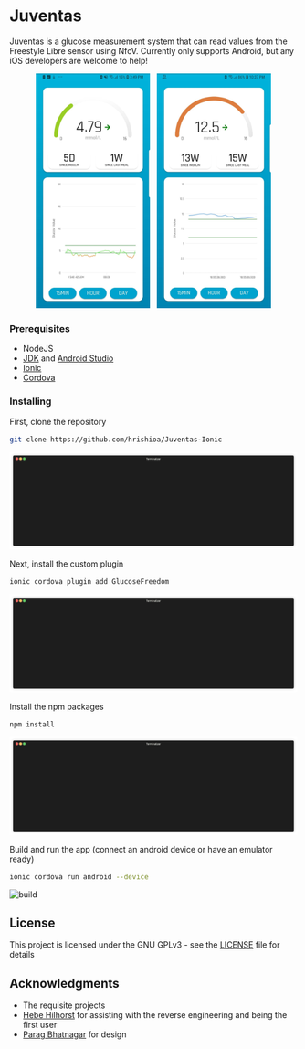 # Juventas

Juventas is a glucose measurement system that can read values from the Freestyle Libre sensor using NfcV. Currently only supports Android, but any iOS developers are welcome to help!

<div style="text-align:center"><img src="https://github.com/hrishioa/Juventas-Ionic/raw/master/images/screenshot1.jpg" width="200">&nbsp;&nbsp;&nbsp;<img src="https://github.com/hrishioa/Juventas-Ionic/raw/master/images/screenshot2.jpg" width="200"></div>


### Prerequisites

* NodeJS
* [JDK](https://www.oracle.com/technetwork/java/javase/downloads/index.html) and [Android Studio](https://developer.android.com/studio/)
* [Ionic](https://ionicframework.com/)
* [Cordova](https://cordova.apache.org/) 

### Installing

First, clone the repository

```bash
git clone https://github.com/hrishioa/Juventas-Ionic
```

![git clone](https://github.com/hrishioa/Juventas-Ionic/raw/master/images/git.gif)

Next, install the custom plugin
```bash
ionic cordova plugin add GlucoseFreedom
```

![plugin](https://github.com/hrishioa/Juventas-Ionic/raw/master/images/plugin.gif)

Install the npm packages
```bash
npm install
```

![npm](https://github.com/hrishioa/Juventas-Ionic/raw/master/images/npm.gif)

Build and run the app (connect an android device or have an emulator ready)
```bash
ionic cordova run android --device
```

![build](https://github.com/hrishioa/Juventas-Ionic/raw/master/images/build.gif)

## License

This project is licensed under the GNU GPLv3 - see the [LICENSE](LICENSE) file for details

## Acknowledgments

* The requisite projects
* [Hebe Hilhorst](https://github.com/hebehh) for assisting with the reverse engineering and being the first user
* [Parag Bhatnagar](https://github.com/paragbhtngr) for design